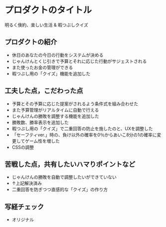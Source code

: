 # プロダクトのタイトル
明るく倹約、楽しい生活 & 暇つぶしクイズ

## プロダクトの紹介

- 休日のあなたの今日の行動をシステムが決める
- じゃんけんとくじ引きで予算とそれに応じた行動がサジェストされる
- また使ったお金の管理ができる
- 暇つぶし用の「クイズ」機能を追加した

## 工夫した点，こだわった点

- 予算とその予算に応じた提案がされるよう条件式を組み合わせた
- また予算管理がリアルタイムに自動で行える
- じゃんけんの勝敗を調整する機能を追加した
- 勝敗数、勝率表示を追加した
- 暇つぶし用の「クイズ」で二重回答の防止を施したのと、UXを調整した
- 「セーフティver.」時の、負け以外の確率を0％からあいこ8分の1の確率に変更してゲーム性を増した
- CSSの調整

## 苦戦した点，共有したいハマりポイントなど

- じゃんけんの勝敗を自動で調整したいができていない
- ↑上記解決済み
- 二重回答を防ぎつつ直感的な「クイズ」の作り方

## 写経チェック
- オリジナル